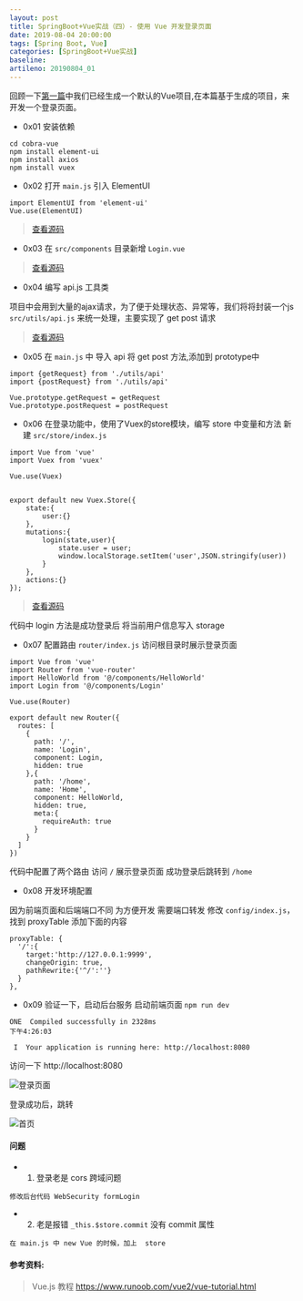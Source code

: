 ```yaml
---
layout: post
title: SpringBoot+Vue实战（四）- 使用 Vue 开发登录页面
date: 2019-08-04 20:00:00
tags: [Spring Boot, Vue]
categories: [SpringBoot+Vue实战]
baseline:
artileno: 20190804_01
---
```


回顾一下[第一篇](https://omnbmh.github.io/2019-08-01/springboot-vue-start.html)中我们已经生成一个默认的Vue项目,在本篇基于生成的项目，来开发一个登录页面。

* 0x01 安装依赖

```
cd cobra-vue
npm install element-ui
npm install axios
npm install vuex
```

* 0x02 打开 `main.js` 引入 ElementUI

```
import ElementUI from 'element-ui'
Vue.use(ElementUI)
```
> [查看源码](https://github.com/omnbmh/cobra/blob/master/cobra-vue/src/main.js)

* 0x03 在 `src/components` 目录新增 `Login.vue`

> [查看源码](https://github.com/omnbmh/cobra/blob/master/cobra-vue/src/components/Login.vue)

* 0x04 编写 api.js 工具类

项目中会用到大量的ajax请求，为了便于处理状态、异常等，我们将将封装一个js `src/utils/api.js` 来统一处理，主要实现了 get post 请求

> [查看源码](https://github.com/omnbmh/cobra/blob/master/cobra-vue/src/utils/api.js)


* 0x05 在 `main.js` 中 导入 api 将 get post 方法,添加到 prototype中

```
import {getRequest} from './utils/api'
import {postRequest} from './utils/api'

Vue.prototype.getRequest = getRequest
Vue.prototype.postRequest = postRequest
```

* 0x06 在登录功能中，使用了Vuex的store模块，编写 store 中变量和方法 新建 `src/store/index.js` 

```
import Vue from 'vue'
import Vuex from 'vuex'

Vue.use(Vuex)


export default new Vuex.Store({
    state:{
        user:{}
    },
    mutations:{
        login(state,user){
            state.user = user;
            window.localStorage.setItem('user',JSON.stringify(user))
        }
    },
    actions:{}
});
```

> [查看源码](https://github.com/omnbmh/cobra/blob/master/cobra-vue/src/store/index.js)

代码中 login 方法是成功登录后 将当前用户信息写入 storage

* 0x07 配置路由 `router/index.js` 访问根目录时展示登录页面

```
import Vue from 'vue'
import Router from 'vue-router'
import HelloWorld from '@/components/HelloWorld'
import Login from '@/components/Login'

Vue.use(Router)

export default new Router({
  routes: [
    {
      path: '/',
      name: 'Login',
      component: Login,
      hidden: true
    },{
      path: '/home',
      name: 'Home',
      component: HelloWorld,
      hidden: true,
      meta:{
        requireAuth: true
      }
    }
  ]
})

```

代码中配置了两个路由 访问 `/` 展示登录页面 成功登录后跳转到 `/home`

* 0x08 开发环境配置

因为前端页面和后端端口不同 为方便开发 需要端口转发 修改 `config/index.js`，找到 proxyTable 添加下面的内容

```
proxyTable: {
  '/':{
    target:'http://127.0.0.1:9999',
    changeOrigin: true,
    pathRewrite:{'^/':''}
  }
},
```

* 0x09 验证一下，启动后台服务 启动前端页面 `npm run dev`

```
ONE  Compiled successfully in 2328ms                                                                                                                                    下午4:26:03

 I  Your application is running here: http://localhost:8080
```

访问一下 http://localhost:8080

![登录页面]({{site.url}}/assets/20190804_01_01.png)

登录成功后，跳转

![首页]({{site.url}}/assets/20190804_01_01.png)

#### 问题
* 1. 登录老是 cors 跨域问题

```
修改后台代码 WebSecurity formLogin
```

* 2. 老是报错 `_this.$store.commit` 没有 commit 属性

```
在 main.js 中 new Vue 的时候，加上  store
```

#### 参考资料:
> Vue.js 教程 https://www.runoob.com/vue2/vue-tutorial.html
